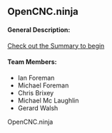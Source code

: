 ## OpenCNC.ninja

#### General Description:
[Check out the Summary to begin](Documentation/Summary.md)

#### Team Members:
- Ian Foreman
- Michael Foreman
- Chris Brixey
- Michael Mc Laughlin
- Gerard Walsh

OpenCNC.ninja
